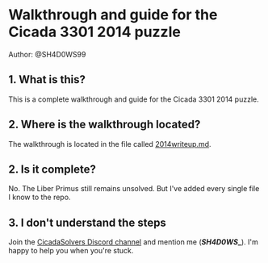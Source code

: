 # Walkthrough and guide for the Cicada 3301 2014 puzzle
Author: @SH4D0WS99

## 1. What is this?
This is a complete walkthrough and guide for the Cicada 3301 2014 puzzle.

## 2. Where is the walkthrough located?
The walkthrough is located in the file called [2014writeup.md](2014writeup.md).

## 2. Is it complete?
No. The Liber Primus still remains unsolved. But I've added every single file I know to the repo.

## 3. I don't understand the steps
Join the [CicadaSolvers Discord channel](https://discord.gg/eMmeaA9) and mention me (**_SH4D0WS__**). I'm happy to help you when you're stuck.
